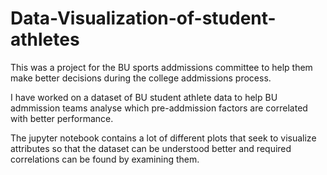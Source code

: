 # Data-Visualization-of-student-athletes

This was a project for the BU sports addmissions committee to help them make better decisions during the college addmissions process.
 
I have worked on a dataset of BU student athlete data to help BU admmission teams analyse which pre-addmission factors are correlated with better performance. 

The jupyter notebook contains a lot of different plots that seek to visualize attributes so that the dataset can be understood better and required correlations can be found by examining them.
